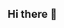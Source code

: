 ## Hi there 👋

<!--
**ZoeyLLL/ZoeyLLL** is a ✨ _special_ ✨ repository because its `README.md` (this file) appears on your GitHub profile.

Here are some ideas to get you started:

I’m Zoey Lyu, studying computer science, and neuroscience @UNC-Chapel Hill
- 🔭 I’m currently working on cognitive science and multi-modal
- 💞️ I’m looking to collaborate on AI4Science projects
- 📫 How to reach me: zoeylyu11 [at] gmail.com
- ⚡ Fun fact: 1. I am intrigued by brain-computer interface and biomechatronics 

2. I was trapped by heavy rain in Queensland, Australia for a week

3. In mandarin, my name means ✨rythm of the sea 🌊，pronouncing as hǎi yùn

4. Talk to me if you want to be my friend 
-->



